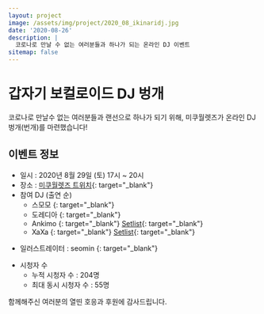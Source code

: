```yaml
---
layout: project
image: /assets/img/project/2020_08_ikinaridj.jpg
date: '2020-08-26'
description: |
  코로나로 만날 수 없는 여러분들과 하나가 되는 온라인 DJ 이벤트
sitemap: false
---
```


# 갑자기 보컬로이드 DJ 벙개

코로나로 만날수 없는 여러분들과 랜선으로 하나가 되기 위해, 미쿠월렛즈가 온라인 DJ 벙개(번개)를 마련했습니다!

## 이벤트 정보
- 일시 : 2020년 8월 29일 (토) 17시 ~ 20시
- 장소 : [<i class="fab fa-twitch"></i> 미쿠월렛즈 트위치](https://twitch.com/mikuwallets){: target="_blank"}
- 참여 DJ (출연 순)
  - 스모모 [<i class="fab fa-twitter"></i>](https://twitter.com/godseiyuwug){: target="_blank"}
  - 도레디아 [<i class="fab fa-twitter"></i>](https://twitter.com/dore__dia_){: target="_blank"}
  - Ankimo [<i class="fab fa-twitter"></i>](https://twitter.com/ankimo_o){: target="_blank"} [Setlist](https://twitter.com/Ankimo_o/status/1299729690278596608){: target="_blank"}
  - XaXa [<i class="fab fa-twitter"></i>](https://twitter.com/xaxakyc){: target="_blank"} [Setlist](https://twitter.com/XaXaKYC/status/1299940816228499461){: target="_blank"}

* 일러스트레이터 : seomin [<i class="fab fa-twitter"></i>](https://twitter.com/xseomin){: target="_blank"}

- 시청자 수
  - 누적 시청자 수 : 204명
  - 최대 동시 시청자 수 : 55명

함께해주신 여러분의 열띤 호응과 후원에 감사드립니다.
